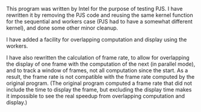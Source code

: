 This program was written by Intel for the purpose of testing PJS.  I
have rewritten it by removing the PJS code and reusing the same kernel
function for the sequential and workers case (PJS had to have a
somewhat different kernel), and done some other minor cleanup.

I have added a facility for overlapping computation and display using
the workers.

I have also rewritten the calculation of frame rate, to allow for
overlapping the display of one frame with the computation of the next
(in parallel mode), and to track a window of frames, not all
computation since the start.  As a result, the frame rate is not
compatible with the frame rate computed by the original program.  (The
original program computed a frame rate that did not include the time
to display the frame, but excluding the display time makes it
impossible to see the real speedup from overlapping computation and
display.)
